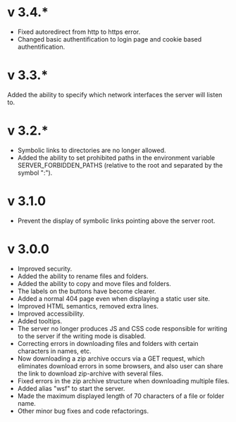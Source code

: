 # v 3.4.*
* Fixed autoredirect from http to https error.
* Changed basic authentification to login page and cookie based authentification.

# v 3.3.*
Added the ability to specify which network interfaces the server will listen to.

# v 3.2.*
* Symbolic links to directories are no longer allowed.
* Added the ability to set prohibited paths in the environment variable SERVER_FORBIDDEN_PATHS (relative to the root and separated by the symbol ":").

# v 3.1.0
* Prevent the display of symbolic links pointing above the server root.

# v 3.0.0
* Improved security.
* Added the ability to rename files and folders.
* Added the ability to copy and move files and folders.
* The labels on the buttons have become clearer.
* Added a normal 404 page even when displaying a static user site.
* Improved HTML semantics, removed extra lines.
* Improved accessibility.
* Added tooltips.
* The server no longer produces JS and CSS code responsible for writing to the server if the writing mode is disabled.
* Correcting errors in downloading files and folders with certain characters in names, etc.
* Now downloading a zip archive occurs via a GET request, which eliminates download errors in some browsers, and also user can share the link to download zip-archive with several files.
* Fixed errors in the zip archive structure when downloading multiple files.
* Added alias "wsf" to start the server.
* Made the maximum displayed length of 70 characters of a file or folder name.
* Other minor bug fixes and code refactorings.